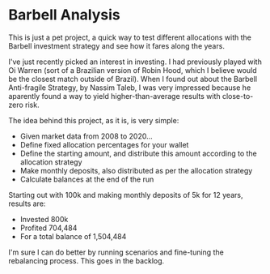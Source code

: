 # Barbell Analysis

This is just a pet project, a quick way to test different allocations with the Barbell investment strategy and see how it fares along the years.

I've just recently picked an interest in investing. I had previously played with Oi Warren (sort of a Brazilian version of Robin Hood, which I believe would be the closest match outside of Brazil). When I found out about the Barbell Anti-fragile Strategy, by Nassim Taleb, I was very impressed because he aparently found a way to yield higher-than-average results with close-to-zero risk.

The idea behind this project, as it is, is very simple:

* Given market data from 2008 to 2020...
* Define fixed allocation percentages for your wallet
* Define the starting amount, and distribute this amount according to the allocation strategy
* Make monthly deposits, also distributed as per the allocation strategy
* Calculate balances at the end of the run

Starting out with 100k and making monthly deposits of 5k for 12 years, results are:

* Invested 800k
* Profited 704,484
* For a total balance of 1,504,484

I'm sure I can do better by running scenarios and fine-tuning the rebalancing process. This goes in the backlog.
